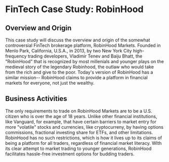 # FinTech Case Study: RobinHood

## Overview and Origin
This case study will discuss the overview and origin of the somewhat controversial FinTech brokerage platform, RobinHood Markets. Founded in Menlo Park, California, U.S.A., in 2013, by two New York City high-frequency trading developers, Vladimir Tenev and Baiju Bhatt, the "RobinHood" that is recognized by most millenials and younger plays on the medieval story of the legendary Robinhood, the outlaw who would take from the rich and give to the poor. Today's version of RobinHood has a similar mission-- RobinHood claims to provide a platform in financial markets for everyone, not just the wealthy. 

## Business Activities
The only requirements to trade on RobinHood Markets are to be a U.S. citizen who is over the age of 18 years. Unlike other financial institutions, like Vanguard, for example, that have certain barriers to market entry for more "volatile" stocks and currencies, like cryptocurreny, by having options commissions, fractional investing share for ETFs, and other limitations. RobinHood has no such restrictions, which is how it lives up to its claims of being a platform for all traders, regardless of financial market literacy. WIth its clear attempt to market trading to younger generations, RobinHood facilitates hassle-free investment options for budding traders.
